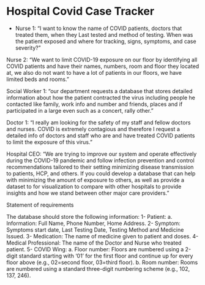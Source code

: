 # Hospital Covid Case Tracker

* Nurse 1: “I want to know the name of COVID patients, doctors that treated them, when they Last tested and method of testing. When was the patient exposed and where for tracking, signs, symptoms, and case severity?”

Nurse 2: “We want to limit COVID-19 exposure on our floor by identifying all COVID patients and have their names, numbers, room and floor they located at, we also do not want to have a lot of patients in our floors, we have limited beds and rooms.”

Social Worker 1: “our department requests a database that stores detailed information about how the patient contracted the virus including people he contacted like family, work info and number and friends, places and if participated in a large even such as a concert, rally other.” 

Doctor 1: “I really am looking for the safety of my staff and fellow doctors and nurses. COVID is extremely contagious and therefore I request a detailed info of doctors and staff who are and have treated COVID patients to limit the exposure of this virus.”

Hospital CEO: “We are trying to improve our system and operate effectively during the COVID-19 pandemic and follow infection prevention and control recommendations tailored to their setting minimizing disease transmission to patients, HCP, and others. If you could develop a database that can help with minimizing the amount of exposure to others, as well as provide a dataset to for visualization to compare with other hospitals to provide insights and how we stand between other major care providers.”




Statement of requirements

The database should store the following information:
1-	Patient: 
a.	Information: Full Name, Phone Number, Home Address. 
2-	Symptom: Symptoms start date, Last Testing Date, Testing Method and Medicine Issued.
3-	Medication: The name of medicine given to patient and doses. 
4-	Medical Professional: The name of the Doctor and Nurse who treated patient.
5-	COVID Wing:
a.	Floor number: Floors are numbered using a 2-digit standard starting with ‘01’ for the first floor and continue up for every floor above (e.g., 02=second floor, 03=third floor).
b.	Room number: Rooms are numbered using a standard three-digit numbering scheme (e.g., 102, 137, 246).

